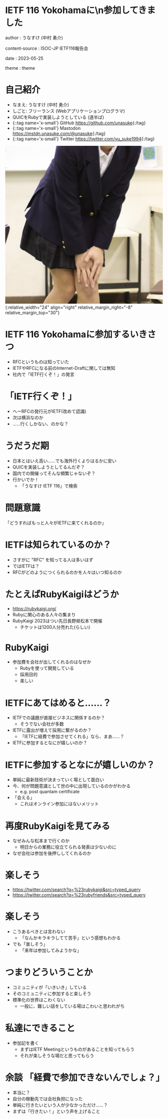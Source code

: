 # IETF 116 Yokohamaに\\n参加してきました

author
: うなすけ (中村 勇介)

content-source
: ISOC-JP IETF116報告会

date
: 2023-05-25

theme
: theme

# 自己紹介

* なまえ: うなすけ (中村 勇介)
* しごと: フリーランス (Webアプリケーションプログラマ)
* QUICをRubyで実装しようとしている (道半ば)
* {::tag name='x-small'} GitHub <https://github.com/unasuke>{:/tag}
* {::tag name='x-small'} Mastodon <https://mstdn.unasuke.com/@unasuke>{:/tag}
* {::tag name='x-small'} Twitter <https://twitter.com/yu_suke1994>{:/tag}

![](img/icon.jpg){:relative_width="24" align="right" relative_margin_right="-8" relative_margin_top="30"}

# IETF 116 Yokohamaに参加するいきさつ
* RFCというものは知っていた
* IETFやRFCになる前のInternet-Draftに関しては無知
* 社内で「IETF行くぞ！」の発言

# 「IETF行くぞ！」
* へーRFCの発行元がIETF(改めて認識)
* 次は横浜なのか
* ……行くしかない、のかな？

# うだうだ期
* 日本とはいえ高い……でも海外行くよりはるかに安い
* QUICを実装しようとしてるんだぞ？
* 国内での開催ってそんな頻繁じゃないぞ？
* 行かいでか！
  * 「うなすけ IETF 116」で検索

# 問題意識
「どうすればもっと人々がIETFに来てくれるのか」

# IETFは知られているのか？
* さすがに "RFC" を知ってる人は多いはず
* ではIETFは？
* RFCがどのようにつくられるのかを人々はいつ知るのか

# たとえばRubyKaigiはどうか
* <https://rubykaigi.org/>
* Rubyに関心のある人々の集まり
* RubyKaigi 2023はつい先日長野県松本で開催
  * チケットは1200人分売れた(らしい)

# RubyKaigi
* 参加費を会社が出してくれるのはなぜか
  * Rubyを使って開発している
  * 採用目的
  * 楽しい

# IETFにあてはめると……？
* IETFでの議題が直接ビジネスに関係するのか？
  * そうでない会社が多数
* IETFに露出が増えて採用に繋がるのか？
  * 「IETFに経費で参加させてくれる」なら、まあ……？
* IETFに参加するとなにが嬉しいのか？

# IETFに参加するとなにが嬉しいのか？
* 単純に最新技術が決まっていく場として面白い
* 今、何が問題意識として世の中に出現しているのかがわかる
  * e.g. post quantam certificate
* 「会える」
  * これはオンライン参加にはないメリット

# 再度RubyKaigiを見てみる
* なぜみんな松本まで行くのか
  * 明日からの業務に役立てられる発表は少ないのに
* なぜ会社は参加を後押ししてくれるのか

# 楽しそう
* <https://twitter.com/search?q=%23rubykaigi&src=typed_query>
* <https://twitter.com/search?q=%23rubyfriends&src=typed_query>

# 楽しそう
* こうあるべきとは言わない
  * 「なんかキラキラしてて苦手」という感想もわかる
* でも「楽しそう」
  * 「来年は参加してみようかな」

# つまりどういうことか
* コミュニティが「いきいき」している
* そのコミュニティに参加すると楽しそう
* 標準化の世界はこわくない
  * 一般に、難しい話をしている場はこわいと思われがち

# 私達にできること
* 参加記を書く
  * まずはIETF Meetingというものがあることを知ってもらう
  * それが楽しそうな場だと思ってもらう

# 余談 「経費で参加できないんでしょ？」
* 本当に？
* 自分の稼動先では会社負担になった
* 単純に行きたいという人が少なかっただけ……？
* まずは「行きたい！」という声を上げること
